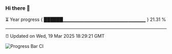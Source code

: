 ### Hi there 👋

⏳ Year progress { ██████▁▁▁▁▁▁▁▁▁▁▁▁▁▁▁▁▁▁▁▁▁▁▁▁ } 21.31 %

---

⏰ Updated on Wed, 19 Mar 2025 18:29:21 GMT

![Progress Bar CI](https://github.com/liununu/liununu/workflows/Progress%20Bar%20CI/badge.svg)
